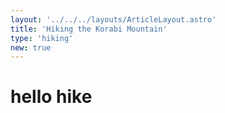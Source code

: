 ```yaml
---
layout: '../../../layouts/ArticleLayout.astro'
title: 'Hiking the Korabi Mountain'
type: 'hiking'
new: true
---
```


# hello hike
